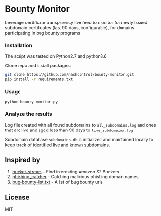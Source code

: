 # Bounty Monitor
Leverage certificate transparency live feed to monitor for newly issued subdomain certificates (last 90 days, configurable), for domains participating in bug bounty programs

### Installation
The script was tested on Python2.7 and python3.6

Clone repo and install packages:

```sh
git clone https://github.com/nashcontrol/bounty-monitor.git
pip install -r requirements.txt
```

### Usage
```
python bounty-monitor.py
```

### Analyze the results
Log file created with all found subdomains to `all_subdomains.log` and ones that are live and aged less than 90 days to `live_subdomains.log`

Subdomain database `subdomains.db` is initialized and maintained locally to keep track of identified live and known subdomains.

## Inspired by
1. [bucket-stream](https://github.com/eth0izzle/bucket-stream) - Find interesting Amazon S3 Buckets
2. [phishing_catcher](https://github.com/x0rz/phishing_catcher) - Catching malicious phishing domain names
3. [bug-bounty-list.txt](https://gist.github.com/Plazmaz/c615559f0d71168c831583778afdb0b9) - A list of bug bounty urls


License
----
MIT
